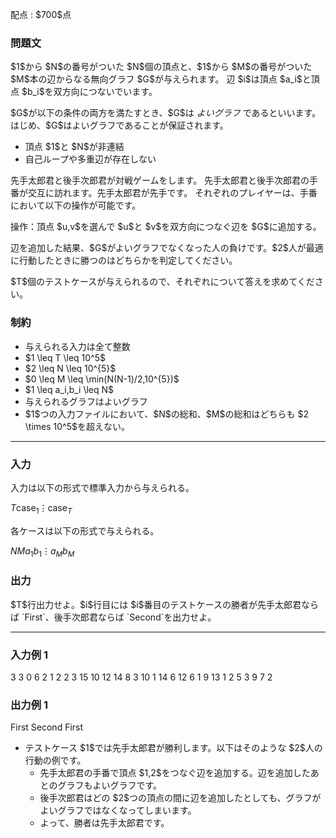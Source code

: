 
<div>

<span>

<span>

<p>
配点 : $700$点
</p>

<div>

<section>

### **問題文**

<p>
$1$から $N$の番号がついた $N$個の頂点と、$1$から $M$の番号がついた $M$本の辺からなる無向グラフ $G$が与えられます。
辺 $i$は頂点 $a_i$と頂点 $b_i$を双方向につないでいます。
</p>

<p>
$G$が以下の条件の両方を満たすとき、$G$は 
<em>
よいグラフ
</em>
であるといいます。はじめ、$G$はよいグラフであることが保証されます。
</p>

<ul>

<li>
頂点 $1$と $N$が非連結
</li>

<li>
自己ループや多重辺が存在しない
</li>

</ul>

<p>
先手太郎君と後手次郎君が対戦ゲームをします。
先手太郎君と後手次郎君の手番が交互に訪れます。先手太郎君が先手です。
それぞれのプレイヤーは、手番において以下の操作が可能です。
</p>

<p>
操作：頂点 $u,v$を選んで $u$と $v$を双方向につなぐ辺を $G$に追加する。
</p>

<p>
辺を追加した結果、$G$がよいグラフでなくなった人の負けです。$2$人が最適に行動したときに勝つのはどちらかを判定してください。
</p>

<p>
$T$個のテストケースが与えられるので、それぞれについて答えを求めてください。
</p>

</section>

</div>

<div>

<section>

### **制約**

<ul>

<li>
与えられる入力は全て整数
</li>

<li>
$1 \leq T \leq 10^5$
</li>

<li>
$2 \leq N \leq 10^{5}$
</li>

<li>
$0 \leq M \leq \min(N(N-1)/2,10^{5})$
</li>

<li>
$1 \leq a_i,b_i \leq N$
</li>

<li>
与えられるグラフはよいグラフ
</li>

<li>
$1$つの入力ファイルにおいて、$N$の総和、$M$の総和はどちらも $2 \times 10^5$を超えない。
</li>

</ul>

</section>

</div>

---

<div>

<div>

<section>

### **入力**

<p>
入力は以下の形式で標準入力から与えられる。
</p>

<div>

$T$$\mathrm{case}_1$$\vdots$$\mathrm{case}_T$
</div>

<p>
各ケースは以下の形式で与えられる。
</p>

<div>

$N$$M$$a_1$$b_1$$\vdots$$a_M$$b_M$
</div>

</section>

</div>

<div>

<section>

### **出力**

<p>
$T$行出力せよ。$i$行目には $i$番目のテストケースの勝者が先手太郎君ならば `First`、後手次郎君ならば `Second`を出力せよ。
</p>

</section>

</div>

</div>

---

<div>

<section>

### **入力例 1**

<div>

3
3 0
6 2
1 2
2 3
15 10
12 14
8 3
10 1
14 6
12 6
1 9
13 1
2 5
3 9
7 2

</div>

</section>

</div>

<div>

<section>

### **出力例 1**

<div>

First
Second
First

</div>

<ul>

<li>
テストケース $1$では先手太郎君が勝利します。以下はそのような $2$人の行動の例です。
<ul>

<li>
先手太郎君の手番で頂点 $1,2$をつなぐ辺を追加する。辺を追加したあとのグラフもよいグラフです。
</li>

<li>
後手次郎君はどの $2$つの頂点の間に辺を追加したとしても、グラフがよいグラフではなくなってしまいます。
</li>

<li>
よって、勝者は先手太郎君です。
</li>

</ul>

</li>

</ul>

</section>

</div>

</span>

</span>

</div>
